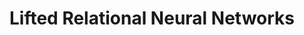 ---
title: "Lifted Relational Neural Networks"
excerpt: "A custom framework for deep *relational* learning, written completely from scratch in Java (with a Python frontend), see [NeuraLogic](https://github.com/GustikS/NeuraLogic)

date: 2015-2020

role: developer (single)
"
collection: portfolio
---